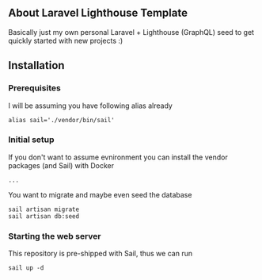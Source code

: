 ## About Laravel Lighthouse Template

Basically just my own personal Laravel + Lighthouse (GraphQL) seed to get quickly started with new projects :)

## Installation

### Prerequisites

I will be assuming you have following alias already
```
alias sail='./vendor/bin/sail'
```

### Initial setup

If you don't want to assume evnironment you can install the vendor packages (and Sail) with Docker
```
...
```

You want to migrate and maybe even seed the database
```
sail artisan migrate
sail artisan db:seed
```

### Starting the web server

This repository is pre-shipped with Sail, thus we can run
```
sail up -d
```
